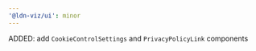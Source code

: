 ```yaml
---
'@ldn-viz/ui': minor
---
```


ADDED: add `CookieControlSettings` and `PrivacyPolicyLink` components

